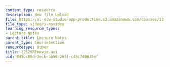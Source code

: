 ```yaml
---
content_type: resource
description: New file Upload
file: https://ol-ocw-studio-app-production.s3.amazonaws.com/courses/12-520-geodynamics-fall-2006/049cc86d3ecbab5626ffc45c740645ef_12520RTmovie.avi
file_type: video/x-msvideo
learning_resource_types:
- Lecture Notes
parent_title: Lecture Notes
parent_type: CourseSection
resourcetype: Other
title: 12520RTmovie.avi
uid: 049cc86d-3ecb-ab56-26ff-c45c740645ef
---
```

